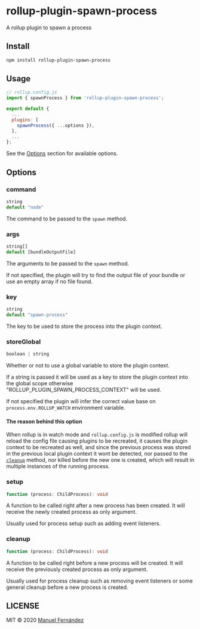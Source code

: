 # rollup-plugin-spawn-process

A rollup plugin to spawn a process

## Install

```bash
npm install rollup-plugin-spawn-process
```

## Usage

```javascript
// rollup.config.js
import { spawnProcess } from 'rollup-plugin-spawn-process';

export default {
  ...
  plugins: [
    spawnProcess({ ...options }),
  ],
  ...
};
```

See the [Options](#options) section for available options.

## Options

### command

```typescript
string
default "node"
```

The command to be passed to the `spawn` method.

### args

```typescript
string[]
default [bundleOutputFile]
```

The arguments to be passed to the `spawn` method.

If not specified, the plugin will try to find the output file of your bundle or use an empty array if no file found.

### key

```typescript
string
default "spawn-process"
```

The key to be used to store the process into the plugin context.

### storeGlobal

```typescript
boolean | string
```

Whether or not to use a global variable to store the plugin context.

If a string is passed it will be used as a key to store the plugin context into the global scope otherwise "ROLLUP_PLUGIN_SPAWN_PROCESS_CONTEXT" will be used.

If not specified the plugin will infer the correct value base on `process.env.ROLLUP_WATCH` environment variable.

#### The reason behind this option

When rollup is in watch mode and `rollup.config.js` is modified rollup will reload the config file causing plugins to be recreated, it causes the plugin context to be recreated as well, and since the previous process was stored in the previous local plugin context it wont be detected, nor passed to the [`cleanup`](#cleanup) method, nor killed before the new one is created, which will result in multiple instances of the running process.

### setup

```typescript
function (process: ChildProcess): void
```

A function to be called right after a new process has been created. It will receive the newly created process as only argument.

Usually used for process setup such as adding event listeners.

### cleanup

```typescript
function (process: ChildProcess): void
```

A function to be called right before a new process will be created. It will receive the previously created process as only argument.

Usually used for process cleanup such as removing event listeners or some general cleanup before a new process is created.

## LICENSE

MIT &copy; 2020 [Manuel Fernández](https://github.com/manferlo81)
